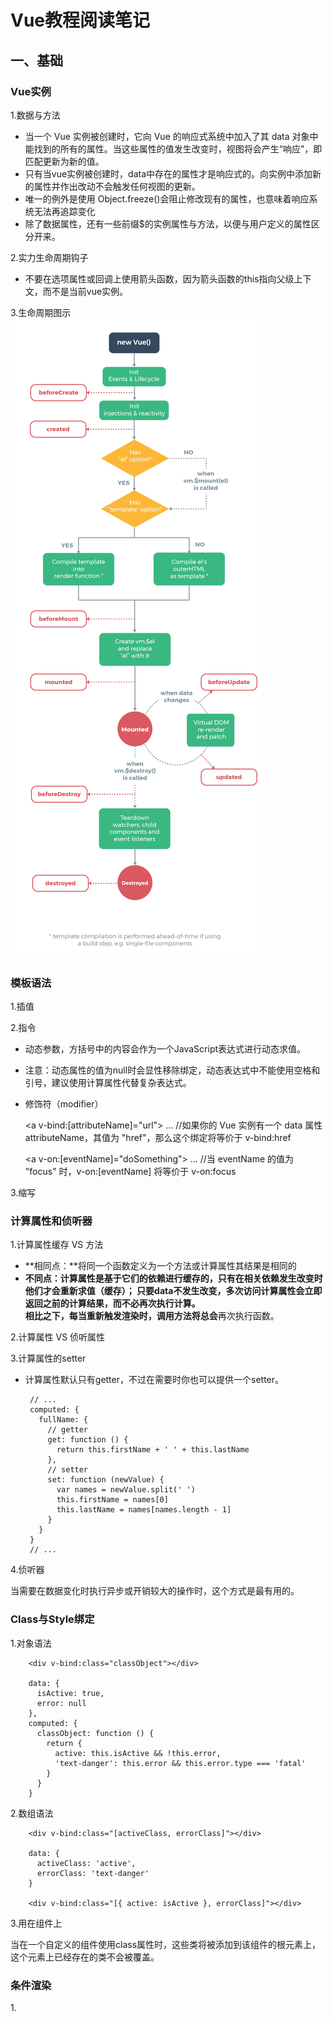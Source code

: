 
# Vue教程阅读笔记

## 一、基础

### Vue实例

1.数据与方法

 - 当一个 Vue 实例被创建时，它向 Vue 的响应式系统中加入了其 data 对象中能找到的所有的属性。当这些属性的值发生改变时，视图将会产生“响应”，即匹配更新为新的值。
 - 只有当vue实例被创建时，data中存在的属性才是响应式的。向实例中添加新的属性并作出改动不会触发任何视图的更新。
 - 唯一的例外是使用 Object.freeze()会阻止修改现有的属性，也意味着响应系统无法再追踪变化
 - 除了数据属性，还有一些前缀$的实例属性与方法，以便与用户定义的属性区分开来。

2.实力生命周期钩子

 - 不要在选项属性或回调上使用箭头函数，因为箭头函数的this指向父级上下文，而不是当前vue实例。

3.生命周期图示
![avatar](es6Learning/src/assets/lifecycle.png)



### 模板语法

1.插值

2.指令

 - 动态参数，方括号中的内容会作为一个JavaScript表达式进行动态求值。
 - 注意：动态属性的值为null时会显性移除绑定，动态表达式中不能使用空格和引号，建议使用计算属性代替复杂表达式。
 - 修饰符（modifier）

     <a v-bind:[attributeName]="url"> ... </a>
     //如果你的 Vue 实例有一个 data 属性 attributeName，其值为 "href"，那么这个绑定将等价于 v-bind:href

     <a v-on:[eventName]="doSomething"> ... </a>
     //当 eventName 的值为 "focus" 时，v-on:[eventName] 将等价于 v-on:focus

3.缩写



### 计算属性和侦听器

1.计算属性缓存 VS 方法  <br />

 - **相同点：**将同一个函数定义为一个方法或计算属性其结果是相同的
 - **不同点：**计算属性是基于它们的依赖进行缓存的，只有在相关依赖发生改变时他们才会重新求值（缓存）；
              只要data不发生改变，多次访问计算属性会立即返回之前的计算结果，而不必再次执行计算。  <br />
              相比之下，每当重新触发渲染时，调用方法将**总会**再次执行函数。

2.计算属性 VS 侦听属性

3.计算属性的setter

 - 计算属性默认只有getter，不过在需要时你也可以提供一个setter。

        // ...
        computed: {
          fullName: {
            // getter
            get: function () {
              return this.firstName + ' ' + this.lastName
            },
            // setter
            set: function (newValue) {
              var names = newValue.split(' ')
              this.firstName = names[0]
              this.lastName = names[names.length - 1]
            }
          }
        }
        // ...

4.侦听器

当需要在数据变化时执行异步或开销较大的操作时，这个方式是最有用的。



### Class与Style绑定

1.对象语法

        <div v-bind:class="classObject"></div>

        data: {
          isActive: true,
          error: null
        },
        computed: {
          classObject: function () {
            return {
              active: this.isActive && !this.error,
              'text-danger': this.error && this.error.type === 'fatal'
            }
          }
        }

2.数组语法

        <div v-bind:class="[activeClass, errorClass]"></div>

        data: {
          activeClass: 'active',
          errorClass: 'text-danger'
        }

        <div v-bind:class="[{ active: isActive }, errorClass]"></div>

3.用在组件上

当在一个自定义的组件使用class属性时，这些类将被添加到该组件的根元素上，这个元素上已经存在的类不会被覆盖。



### 条件渲染

1.<template>可以当做不可见的包裹元素，在该元素上使用v-if指令可以条件渲染一组内容

        <template v-if="ok">
          <h1>Title</h1>
          <p>Paragraph 1</p>
          <p>Paragraph 2</p>
        </template>

2.Vue 会尽可能高效地渲染元素，通常会复用已有元素而不是从头开始渲染。这么做除了使 Vue 变得非常快之外，还有其它一些好处。

        <template v-if="loginType === 'username'">
          <label>Username</label>
          <input placeholder="Enter your username">
        </template>
        <template v-else>
          <label>Email</label>
          <input placeholder="Enter your email address">
        </template>

那么在上面的代码中切换 loginType 将不会清除用户已经输入的内容。因为两个模板使用了相同的元素，<input> 不会被替换掉——仅仅是替换了它的 placeholder。

但是在实际需求中，如果需要表达“这两个元素是完全独立的，不要复用它们”，只需要添加具有唯一值的key属性即可。

3.注意：v-show指令不支持<template>元素，也不支持v-else。

4.v-if VS v-show <br />

 - v-if是“真正”的条件渲染，因为它会确保在切换过程中条件块内的事件监听器和子组件适当的被销毁和重建。
 - v-if也是惰性的：如果在初始渲染时条件为假，则什么也不做直到条件第一次变为真时，才会开始渲染条件块。
 - v-show不论初始条件是什么，元素总是会被渲染，并且只是简单的基于css进行切换。

一般来说，v-if具有更高的切换开销，而v-show有更高的初始渲染开销。因此：

 - 如果需要频繁切换，使用v-show较好；
 - 如果在运行时条件很少改变，则使用v-if较好。

5.不推荐同时使用v-for和v-if，但是当它们一起使用时，v-for优先级更高



### 列表渲染

1.遍历数组和对象属性

        <div v-for="item in items"></div>

        <div v-for="item of items"></div>

        <div v-for="(value, key, index) in object">
          {{ index }}. {{ key }}: {{ value }}
        </div>

> 在遍历对象时，是按 Object.keys() 的结果遍历，但是不能保证它的结果在不同的 JavaScript 引擎下是一致的。

2.“就地复用”策略

当 Vue.js 用 v-for 正在更新已渲染过的元素列表时，它默认用“就地复用”策略。
如果数据项的顺序被改变，Vue 将不会移动 DOM 元素来匹配数据项的顺序， 而是简单复用此处每个元素，并且确保它在特定索引下显示已被渲染过的每个元素。

因此建议在使用v-for时提供key属性，除非遍历输出的DOM内容非常简单，或者是刻意依赖默认行为以获取性能上的提升。

3.数组的方法

变异方法（mutation method）会改变被这些方法调用的原始数组

 - push()            // 末尾添加一个或多个元素,返回新的长度
 - pop()             // 删除并返回数组的最后一个元素
 - shift()           // 删除并返回数组的第一个元素
 - unshift()         // 开头添加一个或更多元素,并返回新的长度
 - **splice()**      // 向/从数组中添加/删除项目,然后返回被删除的项目
 - sort()            // 默认是升序排序,如果想按照其他标准进行排序,就需要提供比较函数
 - reverse()         // 颠倒数组中元素的顺序

非变异方法（non-mutating method）不会改变原始数组，总是返回一个新数组。

 - filter()          // 返回通过过滤的元素数组
 - concat()          // 连接两个或多个数组
 - slice(start,end)  // 从已有的数组中返回选定的元素

此时用含有相同元素的数组去替换原来的数组是非常高效的操作，Vue不会完全丢弃现有的DOM，并重新渲染整个列表。

        example1.items = example1.items.filter(function (item) {
          return item.message.match(/Foo/)
        })

4.注意事项

 - 由于 JavaScript 的限制，Vue 不能检测以下变动的数组：

   a.当你利用索引直接设置一个项时，例如：vm.items[indexOfItem] = newValue
   b.当你修改数组的长度时，例如：vm.items.length = newLength

        var vm = new Vue({
          data: {
            items: ['a', 'b', 'c']
          }
        })
        vm.items[1] = 'x' // 不是响应性的
        vm.items.length = 2 // 不是响应性的

为解决这样的问题，以下两种方式都可以实现数据更新，并且触发状态更新

        // Vue.set
        Vue.set(vm.items, indexOfItem, newValue)

        // Array.prototype.splice
        vm.items.splice(indexOfItem, 1, newValue)
        vm.items.splice(newLength)

        //你也可以使用 vm.$set 实例方法，该方法是全局方法 Vue.set 的一个别名：
        vm.$set(vm.items, indexOfItem, newValue)

 - 由于 JavaScript 的限制，Vue 不能检测对象属性的添加或删除：
 对于已经创建的实例，Vue 不能动态添加根级别的响应式属性。但是，可以使用 Vue.set(object, key, value) 方法向嵌套对象添加响应式属性。

        var vm = new Vue({
          data: {
            userProfile: {
              name: 'Anika'
            }
          }
        })
        Vue.set(vm.userProfile, 'age', 27)
        vm.$set(vm.userProfile, 'age', 27)

 如果需要为已有对象添加多个新属性，比如使用 *Object.assign()* 或 *_.extend()*
 这种情况下应该用新增对象的属性创建一个新的对象，添加新的响应式属性不能这样：

        Object.assign(vm.userProfile, {
            age: 27,
            favoriteColor: 'Vue Green'
        })

 正确的做法是：

        vm.userProfile = Object.assign({}, vm.userProfile, {
            age: 27,
            favoriteColor: 'Vue Green'
        })

5.显示过滤/排序结果

有时，我们想要显示一个数组的过滤或排序副本，而不实际改变或重置原始数据。
在这种情况下，可以创建返回过滤或排序数组的计算属性。

类似于 v-if，你也可以利用带有 v-for 的 <template> 渲染多个元素



### 事件处理

1.事件修饰符

        <!-- 阻止单击事件继续传播 -->
        <a v-on:click.stop="doThis"></a>

        <!-- 提交事件不再重载页面 -->
        <form v-on:submit.prevent="onSubmit"></form>

        <!-- 修饰符可以串联 -->
        <a v-on:click.stop.prevent="doThat"></a>

        <!-- 只有修饰符 -->
        <form v-on:submit.prevent></form>

        <!-- 添加事件监听器时使用事件捕获模式 -->
        <!-- 即元素自身触发的事件先在此处理，然后才交由内部元素进行处理 -->
        <div v-on:click.capture="doThis">...</div>

        <!-- 只当在 event.target 是当前元素自身时触发处理函数 -->
        <!-- 即事件不是从内部元素触发的 -->
        <div v-on:click.self="doThat">...</div>

        <!-- 点击事件将只会触发一次 -->
        <a v-on:click.once="doThis"></a>

        <!-- 滚动事件的默认行为 (即滚动行为) 将会立即触发 -->
        <!-- 而不会等待 `onScroll` 完成  -->
        <!-- 这其中包含 `event.preventDefault()` 的情况 -->
        <!-- .passive 修饰符尤其能够提升移动端的性能 -->
        <div v-on:scroll.passive="onScroll">...</div>

> 使用修饰符时，顺序很重要；相应的代码会以同样的顺序产生。因此，用 v-on:click.prevent.self 会阻止所有的点击，
而 v-on:click.self.prevent 只会阻止对元素自身的点击。

> 不要把 .passive 和 .prevent 一起使用，因为 .prevent 将会被忽略，同时浏览器可能会向你展示一个警告。
请记住，.passive 会告诉浏览器你不想阻止事件的默认行为。

2.按键修饰符

可以直接将 KeyboardEvent.key 暴露的任意有效按键名转换为 kebab-case 来作为修饰符。

        <!-- 只有在 `key` 是 `Enter` 时调用 `vm.submit()` -->
        <input v-on:keyup.enter="submit">

        <!-- 处理函数只会在 $event.key 等于 PageDown 时被调用 -->
        <input v-on:keyup.page-down="onPageDown">

按键码的用法已经被废弃了，为支持旧浏览器，Vue提供了绝大多数常用的按键码的别名：

 - .enter
 - .tab
 - .delete (捕获“删除”和“退格”键)
 - .esc
 - .space
 - .up
 - .down
 - .left
 - .right

3.可以通过全局*config.keyCodes*对象自定义按键修饰符别名：

        // 可以使用 `v-on:keyup.f1`
        Vue.config.keyCodes.f1 = 112

4.系统修饰键

 - .ctrl

        //只有在按住 ctrl 的情况下释放其它按键，才能触发 keyup.ctrl
        //如果需要单单释放 ctrl，请为 ctrl 换用 keyCode（：keyup.17）

 - .alt
 - .shift
 - .meta
 - .exact

        <!-- .exact 修饰符允许你控制由精确的系统修饰符组合触发的事件 -->
        <!-- 即使 Alt 或 Shift 被一同按下时也会触发 -->
        <button @click.ctrl="onClick">A</button>

        <!-- 有且只有 Ctrl 被按下的时候才触发 -->
        <button @click.ctrl.exact="onCtrlClick">A</button>

        <!-- 没有任何系统修饰符被按下的时候才触发 -->
        <button @click.exact="onClick">A</button>

4.鼠标按钮修饰符

 - .left
 - .right
 - .middle

5.为什么在HTML中监听事件

 a.扫一眼 HTML 模板便能轻松定位在 JavaScript 代码里对应的方法
 b.因为你无须在 JavaScript 里手动绑定事件，你的 ViewModel 代码可以是非常纯粹的逻辑，和 DOM 完全解耦，更易于测试。
 c.当一个 ViewModel 被销毁时，所有的事件处理器都会自动被删除。你无须担心如何清理它们。



### 表单输入绑定

1.单个复选框，绑定到布尔值；多个复选框，绑定到同一个数组。

        <div id='example-3'>
          <input type="checkbox" id="jack" value="Jack" v-model="checkedNames">
          <label for="jack">Jack</label>
          <input type="checkbox" id="john" value="John" v-model="checkedNames">
          <label for="john">John</label>
          <input type="checkbox" id="mike" value="Mike" v-model="checkedNames">
          <label for="mike">Mike</label>
          <br>
          <span>Checked names: {{ checkedNames }}</span>
        </div>

2.选择框

选择框单选时，绑定到字符串；多选时，v-model绑定到一个数组

如果 v-model 表达式的初始值未能匹配任何选项，<select> 元素将被渲染为“未选中”状态。
在 iOS 中，这会使用户无法选择第一个选项。因为这样的情况下，iOS 不会触发 change 事件。
因此，更推荐像下面这样提供一个值为空的禁用选项。

        <div id="example-5">
          <select v-model="selected">
            <option disabled value="">请选择</option>
            <option>A</option>
            <option>B</option>
            <option>C</option>
          </select>
          <span>Selected: {{ selected }}</span>
        </div>
        //
        new Vue({
          el: '...',
          data: {
            selected: ''
          }
        })

3.修饰符

 - .lazy        // 在“change”时而非“input”时更新
 - .number      // 自动将用户的输入值转为数值类型
 - .trim        // 自动过滤用户输入的首尾空白字符



### 组件基础

1.一个组件的*data*选项必须是一个函数，因此每个实例可以维护一份被返回对象的独立的拷贝

2.每个组件必须只有一个根元素

3.在组件上使用v-model **注意**

4.<font color="red">通过插槽分发内容 <slot> **注意区分默认插槽（匿名插槽slot）、具名插槽、作用域插槽（slot-scope）</font>

5.<font color="red">动态组件和异步组件</font>

6.解析DOM模板时的注意事项：

诸如 <ul>、<ol>、<table> 和 <select>这些HTML元素，对于哪些元素可以出现在其内部是有严格限制的。
而有些元素，诸如 <li>、<tr> 和 <option>，只能出现在其它某些特定的元素内部。
因此我们在使用有约束条件的元素时，注意容易产生的问题：

        //这个自定义组件 <blog-post-row> 会被作为无效的内容提升到外部，并导致最终渲染结果出错
        <table>
          <blog-post-row></blog-post-row>
        </table>

        //解决方案
        <table>
          <tr is="blog-post-row"></tr>
        </table>

需要注意的是**如果我们从以下来源使用模板的话，这条限制是不存在的：**
 - 字符串 (例如：template: '...')
 - 单文件组件 (.vue)
 - <script type="text/x-template">



## 二、深入了解组件

### 组件注册

1.自定义组件名的命名规则：推荐字母全小写且必须包含一个连字符，这会帮助你避免和HTML元素相冲突。

2.组件名的命名方法：

 - kebab-case（短横线分隔命名）：引用时也必须使用短横线的方式；
 - PascalCase（首字母大写命名）：引用时可以使用短横线和首字母大写两种命名法；注意，尽管如此，直接在 DOM (即非字符串的模板) 中使用时只有 kebab-case 是有效的。

3.全局注册组件

 使用 Vue.component 创建的组件是全局注册的，在注册之后，可以用在任何新创建的 Vue 根实例（new Vue）的模板中。

4.局部注册组件

 在根实例的 components 选项中定义/注册你想要使用的组件。注意**局部注册的组件在其子组件中不可用**

5.全局注册的行为必须在根 Vue实例（通过new vue）创建之前发生。



### Prop

1.组件传值的时候，如果传递的值类型非字符串，那么即使参数是静态的，
仍然要以v-bind指令来告诉 Vue 这是一个JavaScript表达式，而不是一个字符串。

        <!-- 即便 `42` 是静态的，我们仍然需要 `v-bind` 来告诉 Vue -->
        <!-- 这是一个 JavaScript 表达式而不是一个字符串。-->
        <blog-post v-bind:likes="42"></blog-post>

        <blog-post v-bind:is-published="false"></blog-post>

        <blog-post v-bind:comment-ids="[234, 266, 273]"></blog-post>

        <!-- 包含该 prop 没有值的情况在内，都意味着 `true`。-->
        <blog-post is-published></blog-post>

        <!-- **将一个对象的所有属性都作为 prop 传入** -->
        post: {
          id: 1,
          title: 'My Journey with Vue'
        }
        <blog-post v-bind="post"></blog-post>

2.所有的 prop 都使得其父子 prop 之间形成了一个单向下行绑定：父级 prop 的更新会向下流动到子组件中，但是反过来则不行。
这样会防止从子组件意外改变父级组件的状态，从而导致你的应用的数据流向难以理解。

这里有两种常见的试图改变一个 prop 的情形：
 - 这个 prop 用来传递一个初始值；这个子组件接下来希望将其作为一个本地的 prop 数据来使用。在这种情况下，最好定义一个本地的 data 属性并将这个 prop 用作其初始值：

        props: ['initialCounter'],
        data: function () {
          return {
            counter: this.initialCounter
          }
        }

 - 这个 prop 以一种原始的值传入且需要进行转换。在这种情况下，最好使用这个 prop 的值来定义一个计算属性：

        props: ['size'],
        computed: {
        normalizedSize: function () {
             return this.size.trim().toLowerCase()
            }
        }

> 注意在 JavaScript 中对象和数组是通过引用传入的，所以对于一个数组或对象类型的 prop 来说，在子组件中改变这个对象或数组本身将会影响到父组件的状态。

3.Prop验证

当 prop 验证失败的时候，(开发环境构建版本的) Vue 将会产生一个控制台的警告。

        Vue.component('my-component', {
          props: {
            // 基础的类型检查 (`null` 和 `undefined` 会通过任何类型验证)
            propA: Number,
            // 多个可能的类型
            propB: [String, Number],
            // 必填的字符串
            propC: {
              type: String,
              required: true
            },
            // 带有默认值的数字
            propD: {
              type: Number,
              default: 100
            },
            // 带有默认值的对象
            propE: {
              type: Object,
              // 对象或数组默认值必须从一个工厂函数获取
              default: function () {
                return { message: 'hello' }
              }
            },
            // 自定义验证函数
            propF: {
              validator: function (value) {
                // 这个值必须匹配下列字符串中的一个
                return ['success', 'warning', 'danger'].indexOf(value) !== -1
              }
            }
          }
        })

> 注意那些 prop 会在一个组件实例创建之前进行验证，所以实例的属性 (如 data、computed 等) 在 default 或 validator 函数中是不可用的。

type 可以是下列原生构造函数中的一个：

 - String
 - Number
 - Boolean
 - Array
 - Object
 - Date
 - Function
 - Symbol
 - 自定义的构造函数

4.对于绝大多数特性来说，从外部提供给组件的值会替换掉组件内部设置好的值。所以如果传入 type="text" 就会替换掉 type="date" 并把它破坏！
庆幸的是，class 和 style 特性会稍微智能一些，即两边的值会被合并起来，从而得到最终的值：form-control date-picker-theme-dark。

有了 inheritAttrs: false 和 $attrs，你就可以手动决定这些特性会被赋予哪个元素。

注意 inheritAttrs: false 选项不会影响 style 和 class 的绑定。



### 自定义事件（？？？）

1.不同于组件和 prop，事件名不存在任何自动化的大小写转换。事件名需要完全匹配监听这个事件所用的名称。

2.事件名推荐使用 kebab-case 命名方式

3.注意带有.sync修饰符的v-bind**不能**和表达式一起使用，只能提供想要绑定的属性名。

        //例如以下表达式是无效的
        v-bind:title.sync=”doc.title + ‘!’”

或者.sync直接和v-bind配合使用，同时设置多个prop传递一个对象属性（而不是复杂对象表达式）

        <text-document v-bind.sync="doc"></text-document>



### 插槽

1.具名插槽和作用域插槽引入了新的统一的语法

> 在 2.6.0 中，我们为具名插槽和作用域插槽引入了一个新的统一的语法 (即 v-slot 指令)。
它取代了 slot 和 slot-scope 这两个目前已被废弃但未被移除且仍在文档中的特性。

2.<slot> 插槽是写在组件内部的，用于传递组件起始标签和结束标签之前的内容。

3.插槽内部可以访问组件内部作用域的实例属性，不能访问父级页面作用域的变量属性。

> 父级模板里的所有内容都是在父级作用域中编译的；子模板里的所有内容都是在子作用域中编译的。

4.<slot></slot>标签内部可以定义插槽的后备内容（默认内容）。

5. 在向**具名插槽**提供内容的时候，我们可以在一个 <template> 元素上使用 v-slot 指令，并以 v-slot 的参数的形式提供其名称：

        //base-layout组件内部代码
        <div class="container">
          <header>
            <slot name="header"></slot>
          </header>
          <main>
            <slot></slot>
          </main>
          <footer>
            <slot name="footer"></slot>
          </footer>
        </div>

        //父级页面代码
        <base-layout>
          <template v-slot:header>
            <h1>Here might be a page title</h1>
          </template>

          <p>A paragraph for the main content.</p>
          <p>And another one.</p>

          <template v-slot:footer>
            <p>Here's some contact info</p>
          </template>
        </base-layout>
        //现在 <template> 元素中的所有内容都将会被传入相应的插槽

任何没有被包裹在带有 v-slot 的 <template> 中的内容都会被视为默认插槽的内容。

 - 一个不带 name 的 <slot> 出口会带有隐含的名字“default”
 - 如果你希望更明确一些，仍然可以在一个 <template> 中包裹默认插槽的内容

        <template v-slot:default>
            <p>A paragraph for the main content.</p>
            <p>And another one.</p>
        </template>

注意 v-slot 只能添加在一个 <template> 上 (只有一种例外情况)，这一点和已经废弃的 slot 特性不同。




























